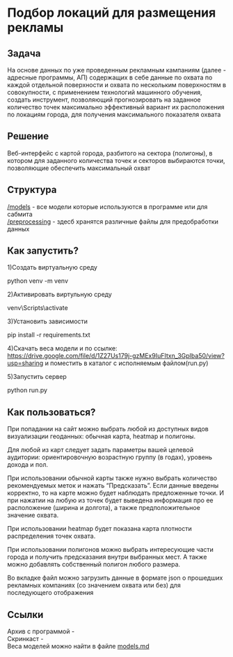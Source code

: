 # Подбор локаций для размещения рекламы

## Задача

На основе данных по уже проведенным
рекламным кампаниям (далее - адресные
программы, АП) содержащих в себе данные по
охвата по каждой отдельной поверхности и охвата
по нескольким поверхностям в совокупности, с
применением технологий машинного обучения,
создать инструмент, позволяющий
прогнозировать на заданное количество точек
максимально эффективный вариант их
расположения по локациям города, для получения
максимального показателя охвата

## Решение

Веб-интерфейс с картой города, разбитого на сектора (полигоны), в котором для заданного
количества точек и секторов выбираются точки, позволяющие
обеспечить максимальный охват

## Структура

[/models](https://github.com/Pavionio/ad_location_selection/tree/main/models) - все модели которые используются в программе или для сабмита    
[/preprocessing](https://github.com/Pavionio/ad_location_selection/tree/main/preprocessing) - здесб хранятся различные файлы для предобработки данных

## Как запустить?

1)Создать виртуальную среду 

python venv -m venv

2)Активировать виртульную среду

venv\Scripts\activate

3)Установить зависимости

pip install -r requirements.txt

4)Скачать веса модели и по ссылке: https://drive.google.com/file/d/1Z27Us179j-gzMEx9IuFItxn_3GpIba50/view?usp=sharing
и поместить в каталог с исполняемым файлом(run.py)

5)Запустить сервер

python run.py

## Как пользоваться?
При попадании на сайт можно выбрать любой из доступных видов визуализации геоданных: обычная карта, heatmap и полигоны.

Для любой из карт следует задать параметры вашей целевой аудитории: ориентировочную возрастную группу (в годах), уровень дохода и пол.

При использовании обычной карты также нужно выбрать количество рекомендуемых меток и нажать “Предсказать”. Если данные введены корректно, то на карте можно будет наблюдать предложенные точки. И при нажатии на любую из точек будет выведена информация про ее расположение (ширина и долгота), а также предположительное значение охвата.

При использовании heatmap будет показана карта плотности распределения точек охвата.

При использовании полигонов можно выбрать интересующие части города и получить предсказания внутри выбранных мест. А также можно добавлять собственный полигон любого размера. 

Во вкладке файл можно загрузить данные в формате json о прошедших рекламных компаниях (со значением охвата или без) для последующего отображения 

## Ссылки

Архив с программой -   
Скринкаст -   
Веса моделей можно найти в файле [models.md](https://github.com/Pavionio/ad_location_selection/blob/main/models/models.md)
